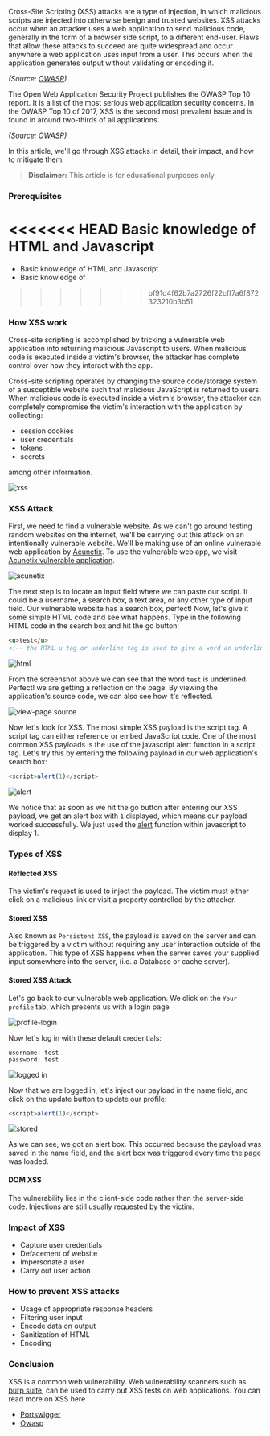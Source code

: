 Cross-Site Scripting (XSS) attacks are a type of injection, in which malicious scripts are injected into otherwise benign and trusted websites. XSS attacks occur when an attacker uses a web application to send malicious code, generally in the form of a browser side script, to a different end-user. Flaws that allow these attacks to succeed are quite widespread and occur anywhere a web application uses input from a user. This occurs when the application generates output without validating or encoding it.

*(Source: [OWASP](https://owasp.org/www-community/attacks/xss/#))*

The Open Web Application Security Project publishes the OWASP Top 10 report. It is a list of the most serious web application security concerns. In the OWASP Top 10 of 2017, XSS is the second most prevalent issue and is found in around two-thirds of all applications.

*(Source: [OWASP](https://owasp.org/www-project-top-ten/2017/A7_2017-Cross-Site_Scripting_(XSS)))*

In this article, we'll go through XSS attacks in detail, their impact, and how to mitigate them.

> **Disclaimer:** This article is for educational purposes only.

### Prerequisites

<<<<<<< HEAD
 Basic knowledge of HTML and Javascript
=======
- Basic knowledge of HTML and Javascript
- Basic knowledge of 
>>>>>>> bf91d4f62b7a2726f22cff7a6f872323210b3b51

### How XSS work

Cross-site scripting is accomplished by tricking a vulnerable web application into returning malicious Javascript to users. When malicious code is executed inside a victim's browser, the attacker has complete control over how they interact with the app.

Cross-site scripting operates by changing the source code/storage system of a susceptible website such that malicious JavaScript is returned to users. When malicious code is executed inside a victim's browser, the attacker can completely compromise the victim's interaction with the application by collecting:

- session cookies 
- user credentials 
- tokens
- secrets

 among other information.

![xss](/understanding-cross-site-scripting-atacks/xss.png)

### XSS Attack

First, we need to find a vulnerable website. As we can't go around testing random websites on the internet, we'll be carrying out this attack on an intentionally vulnerable website. We'll be making use of an online vulnerable web application by [Acunetix](https://acunetix.com). To use the vulnerable web app, we visit [Acunetix vulnerable application](http://testphp.vulnweb.com/).

![acunetix](/understanding-cross-site-scripting-atacks/acunetix.png)

The next step is to locate an input field where we can paste our script. It could be a username, a search box, a text area, or any other type of input field. Our vulnerable website has a search box, perfect! Now, let's give it some simple HTML code and see what happens. Type in the following HTML code in the search box and hit the go button:

```html
<u>test</u>
<!-- the HTML u tag or underline tag is used to give a word an underline in HTML -->
```

![html](/understanding-cross-site-scripting-atacks/u.png)

From the screenshot above we can see that the word `test` is underlined. Perfect! we are getting a reflection on the page. By viewing the application's source code, we can also see how it's reflected.

![view-page source](/understanding-cross-site-scripting-atacks/test1.png)

Now let's look for XSS. The most simple XSS payload is the script tag. A script tag can either reference or embed JavaScript code. One of the most common XSS payloads is the use of the javascript alert function in a script tag. Let's try this by entering the following payload in our web application's search box:

```javascript
<script>alert(1)</script>
```

![alert](/understanding-cross-site-scripting-atacks/alert.png)

We notice that as soon as we hit the go button after entering our XSS payload, we get an alert box with `1` displayed, which means our payload worked successfully. We just used the [alert](https://www.w3schools.com/jsref/met_win_alert.asp) function within javascript to display 1.

### Types of XSS

#### Reflected XSS

The victim's request is used to inject the payload. The victim must either click on a malicious link or visit a property controlled by the attacker.

#### Stored XSS

Also known as `Persistent XSS`, the payload is saved on the server and can be triggered by a victim without requiring any user interaction outside of the application. This type of XSS happens when the server saves your supplied input somewhere into the server, (i.e. a Database or cache server).

#### Stored XSS Attack

Let's go back to our vulnerable web application. We click on the `Your profile` tab, which presents us with a login page

![profile-login](/understanding-cross-site-scripting-atacks/profile-login.png)

Now let's log in with these default credentials: 

```
username: test
password: test
```

![logged in](/understanding-cross-site-scripting-atacks/in.png)

Now that we are logged in, let's inject our payload in the name field, and click on the update button to update our profile:

```javascript
<script>alert(1)</script>
```

![stored](/understanding-cross-site-scripting-atacks/stored.png)

As we can see, we got an alert box. This occurred because the payload was saved in the name field, and the alert box was triggered every time the page was loaded.

#### DOM XSS

The vulnerability lies in the client-side code rather than the server-side code. Injections are still usually requested by the victim.

### Impact of XSS

- Capture user credentials
- Defacement of website 
- Impersonate a user 
- Carry out user action 

### How to prevent XSS attacks

- Usage of appropriate response headers
- Filtering user input
- Encode data on output
- Sanitization of HTML
- Encoding

### Conclusion

XSS is a common web vulnerability. Web vulnerability scanners such as [burp suite](https://portswigger.net/burp), can be used to carry out XSS tests on web applications. You can read more on XSS here

- [Portswigger](https://portswigger.net/web-security/cross-site-scripting)
- [Owasp](https://owasp.org/www-community/attacks/xss/)
